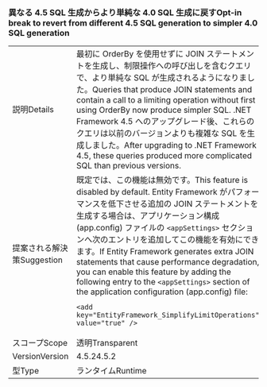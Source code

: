 ### <a name="opt-in-break-to-revert-from-different-45-sql-generation-to-simpler-40-sql-generation"></a><span data-ttu-id="c820d-101">異なる 4.5 SQL 生成からより単純な 4.0 SQL 生成に戻す</span><span class="sxs-lookup"><span data-stu-id="c820d-101">Opt-in break to revert from different 4.5 SQL generation to simpler 4.0 SQL generation</span></span>

|   |   |
|---|---|
|<span data-ttu-id="c820d-102">説明</span><span class="sxs-lookup"><span data-stu-id="c820d-102">Details</span></span>|<span data-ttu-id="c820d-103">最初に OrderBy を使用せずに JOIN ステートメントを生成し、制限操作への呼び出しを含むクエリで、より単純な SQL が生成されるようになりました。</span><span class="sxs-lookup"><span data-stu-id="c820d-103">Queries that produce JOIN statements and contain a call to a limiting operation without first using OrderBy now produce simpler SQL.</span></span> <span data-ttu-id="c820d-104">.NET Framework 4.5 へのアップグレード後、これらのクエリは以前のバージョンよりも複雑な SQL を生成しました。</span><span class="sxs-lookup"><span data-stu-id="c820d-104">After upgrading to .NET Framework 4.5, these queries produced more complicated SQL than previous versions.</span></span>|
|<span data-ttu-id="c820d-105">提案される解決策</span><span class="sxs-lookup"><span data-stu-id="c820d-105">Suggestion</span></span>|<span data-ttu-id="c820d-106">既定では、この機能は無効です。</span><span class="sxs-lookup"><span data-stu-id="c820d-106">This feature is disabled by default.</span></span> <span data-ttu-id="c820d-107">Entity Framework がパフォーマンスを低下させる追加の JOIN ステートメントを生成する場合は、アプリケーション構成 (app.config) ファイルの <code>&lt;appSettings&gt;</code> セクションへ次のエントリを追加してこの機能を有効にできます。</span><span class="sxs-lookup"><span data-stu-id="c820d-107">If Entity Framework generates extra JOIN statements that cause performance degradation, you can enable this feature by adding the following entry to the <code>&lt;appSettings&gt;</code> section of the application configuration (app.config) file:</span></span><pre><code class="language-xml">&lt;add key=&quot;EntityFramework_SimplifyLimitOperations&quot; value=&quot;true&quot; /&gt;&#13;&#10;</code></pre>|
|<span data-ttu-id="c820d-108">スコープ</span><span class="sxs-lookup"><span data-stu-id="c820d-108">Scope</span></span>|<span data-ttu-id="c820d-109">透明</span><span class="sxs-lookup"><span data-stu-id="c820d-109">Transparent</span></span>|
|<span data-ttu-id="c820d-110">Version</span><span class="sxs-lookup"><span data-stu-id="c820d-110">Version</span></span>|<span data-ttu-id="c820d-111">4.5.2</span><span class="sxs-lookup"><span data-stu-id="c820d-111">4.5.2</span></span>|
|<span data-ttu-id="c820d-112">型</span><span class="sxs-lookup"><span data-stu-id="c820d-112">Type</span></span>|<span data-ttu-id="c820d-113">ランタイム</span><span class="sxs-lookup"><span data-stu-id="c820d-113">Runtime</span></span>|

